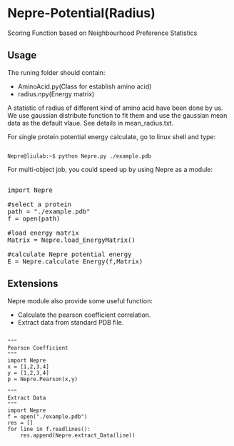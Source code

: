 # Nepre-Potential(Radius)
Scoring Function based on Neighbourhood Preference Statistics  

Usage
----------
The runing folder should contain:
* AminoAcid.py(Class for establish amino acid)
* radius.npy(Energy matrix)

A statistic of radius of different kind of amino acid have been done by us. We use gaussian distribute function to 
fit them and use the gaussian mean data as the default vlaue. See details in mean_radius.txt.

For single protein potential energy calculate, go to linux shell and type:
<pre><code>
Nepre@liulab:~$ python Nepre.py ./example.pdb
</code></pre>

For multi-object job, you could speed up by using Nepre as a module:

<pre></code>
import Nepre

#select a protein
path = "./example.pdb"
f = open(path)

#load energy matrix
Matrix = Nepre.load_EnergyMatrix()

#calculate Nepre potential energy
E = Nepre.calculate_Energy(f,Matrix)
</code></pre>

Extensions
----------
Nepre module also provide some useful function:
* Calculate the pearson coefficient correlation.
* Extract data from standard PDB file.
<pre><code>
"""
Pearson Coefficient
"""
import Nepre
x = [1,2,3,4]
y = [1,2,3,4]
p = Nepre.Pearson(x,y)

"""
Extract Data
"""
import Nepre
f = open("./example.pdb")
res = []
for line in f.readlines():
    res.append(Nepre.extract_Data(line))
</code></pre>
